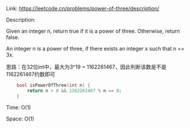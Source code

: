 Link: https://leetcode.cn/problems/power-of-three/description/

Description:

Given an integer n, return true if it is a power of three. Otherwise, return false.

An integer n is a power of three, if there exists an integer x such that n == 3x.

思路：在32位int中，最大为3^19 = 1162261467，因此判断该数是不是1162261467约数即可

```c++
    bool isPowerOfThree(int n) {
        return n > 0 && 1162261467 % n == 0;
    }
```

Time: O(1)

Space: O(1)
